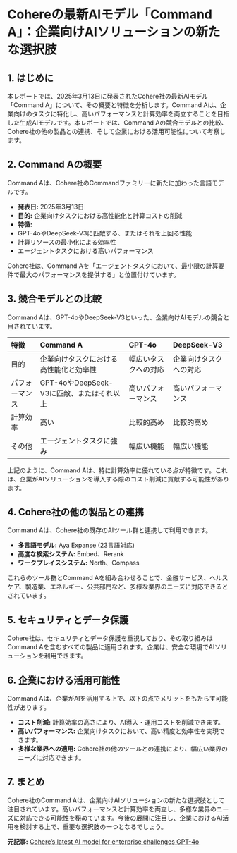 # Cohereの最新AIモデル「Command A」：企業向けAIソリューションの新たな選択肢

## 1. はじめに

本レポートでは、2025年3月13日に発表されたCohere社の最新AIモデル「Command A」について、その概要と特徴を分析します。Command Aは、企業向けのタスクに特化し、高いパフォーマンスと計算効率を両立することを目指した生成AIモデルです。本レポートでは、Command Aの競合モデルとの比較、Cohere社の他の製品との連携、そして企業における活用可能性について考察します。

## 2. Command Aの概要

Command Aは、Cohere社のCommandファミリーに新たに加わった言語モデルです。

* **発表日:** 2025年3月13日
* **目的:** 企業向けタスクにおける高性能化と計算コストの削減
* **特徴:**
 * GPT-4oやDeepSeek-V3に匹敵する、またはそれを上回る性能
 * 計算リソースの最小化による効率性
 * エージェントタスクにおける高いパフォーマンス

Cohere社は、Command Aを「エージェントタスクにおいて、最小限の計算要件で最大のパフォーマンスを提供する」と位置付けています。

## 3. 競合モデルとの比較

Command Aは、GPT-4oやDeepSeek-V3といった、企業向けAIモデルの競合と目されています。

| 特徴 | Command A | GPT-4o | DeepSeek-V3 |
| :------------- | :---------------------------------------- | :--------------------------------------- | :---------------------------------------- |
| 目的 | 企業向けタスクにおける高性能化と効率性 | 幅広いタスクへの対応 | 企業向けタスクへの対応 |
| パフォーマンス | GPT-4oやDeepSeek-V3に匹敵、またはそれ以上 | 高いパフォーマンス | 高いパフォーマンス |
| 計算効率 | 高い | 比較的高め | 比較的高め |
| その他 | エージェントタスクに強み | 幅広い機能 | 幅広い機能 |

上記のように、Command Aは、特に計算効率に優れている点が特徴です。これは、企業がAIソリューションを導入する際のコスト削減に貢献する可能性があります。

## 4. Cohere社の他の製品との連携

Command Aは、Cohere社の既存のAIツール群と連携して利用できます。

* **多言語モデル:** Aya Expanse (23言語対応)
* **高度な検索システム:** Embed、Rerank
* **ワークプレイスシステム:** North、Compass

これらのツール群とCommand Aを組み合わせることで、金融サービス、ヘルスケア、製造業、エネルギー、公共部門など、多様な業界のニーズに対応できるとされています。

## 5. セキュリティとデータ保護

Cohere社は、セキュリティとデータ保護を重視しており、その取り組みはCommand Aを含むすべての製品に適用されます。企業は、安全な環境でAIソリューションを利用できます。

## 6. 企業における活用可能性

Command Aは、企業がAIを活用する上で、以下の点でメリットをもたらす可能性があります。

* **コスト削減:** 計算効率の高さにより、AI導入・運用コストを削減できます。
* **高いパフォーマンス:** 企業向けタスクにおいて、高い精度と効率性を実現できます。
* **多様な業界への適用:** Cohere社の他のツールとの連携により、幅広い業界のニーズに対応できます。

## 7. まとめ

Cohere社のCommand Aは、企業向けAIソリューションの新たな選択肢として注目されています。高いパフォーマンスと計算効率を両立し、多様な業界のニーズに対応できる可能性を秘めています。今後の展開に注目し、企業におけるAI活用を検討する上で、重要な選択肢の一つとなるでしょう。


**元記事:** [Cohere’s latest AI model for enterprise challenges GPT-4o](https://www.testingcatalog.com/command-a-coheres-latest-ai-model-challenges-gpt-4o-with-enterprise-focus/)